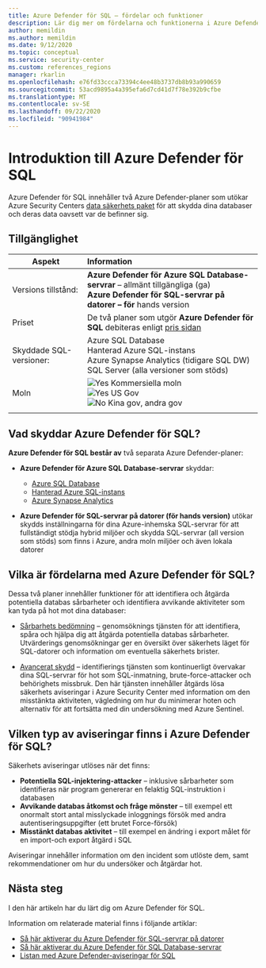 ```yaml
---
title: Azure Defender för SQL – fördelar och funktioner
description: Lär dig mer om fördelarna och funktionerna i Azure Defender för SQL.
author: memildin
ms.author: memildin
ms.date: 9/12/2020
ms.topic: conceptual
ms.service: security-center
ms.custom: references_regions
manager: rkarlin
ms.openlocfilehash: e76fd33ccca73394c4ee48b3737db8b93a990659
ms.sourcegitcommit: 53acd9895a4a395efa6d7cd41d7f78e392b9cfbe
ms.translationtype: MT
ms.contentlocale: sv-SE
ms.lasthandoff: 09/22/2020
ms.locfileid: "90941984"
---
```

# <a name="introduction-to-azure-defender-for-sql"></a>Introduktion till Azure Defender för SQL

Azure Defender för SQL innehåller två Azure Defender-planer som utökar Azure Security Centers [data säkerhets paket](../azure-sql/database/advanced-data-security.md) för att skydda dina databaser och deras data oavsett var de befinner sig. 

## <a name="availability"></a>Tillgänglighet

|Aspekt|Information|
|----|:----|
|Versions tillstånd:|**Azure Defender för Azure SQL Database-servrar** – allmänt tillgängliga (ga)<br>**Azure Defender för SQL-servrar på datorer – för** hands version|
|Priset|De två planer som utgör **Azure Defender för SQL** debiteras enligt [pris sidan](security-center-pricing.md)|
|Skyddade SQL-versioner:|Azure SQL Database <br>Hanterad Azure SQL-instans<br>Azure Synapse Analytics (tidigare SQL DW)<br>SQL Server (alla versioner som stöds)|
|Moln|![Yes](./media/icons/yes-icon.png) Kommersiella moln<br>![Yes](./media/icons/yes-icon.png) US Gov<br>![No](./media/icons/no-icon.png) Kina gov, andra gov|
|||

## <a name="what-does-azure-defender-for-sql-protect"></a>Vad skyddar Azure Defender för SQL?

**Azure Defender för SQL består av** två separata Azure Defender-planer:

- **Azure Defender för Azure SQL Database-servrar** skyddar:
  - [Azure SQL Database](../azure-sql/database/sql-database-paas-overview.md)
  - [Hanterad Azure SQL-instans](../azure-sql/managed-instance/sql-managed-instance-paas-overview.md)
  - [Azure Synapse Analytics](../synapse-analytics/sql-data-warehouse/sql-data-warehouse-overview-what-is.md)

- **Azure Defender för SQL-servrar på datorer (för hands version)** utökar skydds inställningarna för dina Azure-inhemska SQL-servrar för att fullständigt stödja hybrid miljöer och skydda SQL-servrar (all version som stöds) som finns i Azure, andra moln miljöer och även lokala datorer


## <a name="what-are-the-benefits-of-azure-defender-for-sql"></a>Vilka är fördelarna med Azure Defender för SQL?

Dessa två planer innehåller funktioner för att identifiera och åtgärda potentiella databas sårbarheter och identifiera avvikande aktiviteter som kan tyda på hot mot dina databaser:

- [Sårbarhets bedömning](../azure-sql/database/sql-vulnerability-assessment.md) – genomsöknings tjänsten för att identifiera, spåra och hjälpa dig att åtgärda potentiella databas sårbarheter. Utvärderings genomsökningar ger en översikt över säkerhets läget för SQL-datorer och information om eventuella säkerhets brister.

- [Avancerat skydd](../azure-sql/database/threat-detection-overview.md) – identifierings tjänsten som kontinuerligt övervakar dina SQL-servrar för hot som SQL-inmatning, brute-force-attacker och behörighets missbruk. Den här tjänsten innehåller åtgärds lösa säkerhets aviseringar i Azure Security Center med information om den misstänkta aktiviteten, vägledning om hur du minimerar hoten och alternativ för att fortsätta med din undersökning med Azure Sentinel.


## <a name="what-kind-of-alerts-does-azure-defender-for-sql-provide"></a>Vilken typ av aviseringar finns i Azure Defender för SQL?

Säkerhets aviseringar utlöses när det finns:

- **Potentiella SQL-injektering-attacker** – inklusive sårbarheter som identifieras när program genererar en felaktig SQL-instruktion i databasen
- **Avvikande databas åtkomst och fråge mönster** – till exempel ett onormalt stort antal misslyckade inloggnings försök med andra autentiseringsuppgifter (ett brutet Force-försök)
- **Misstänkt databas aktivitet** – till exempel en ändring i export målet för en import-och export åtgärd i SQL

Aviseringar innehåller information om den incident som utlöste dem, samt rekommendationer om hur du undersöker och åtgärdar hot.



## <a name="next-steps"></a>Nästa steg

I den här artikeln har du lärt dig om Azure Defender för SQL.

Information om relaterade material finns i följande artiklar: 

- [Så här aktiverar du Azure Defender för SQL-servrar på datorer](defender-for-sql-usage.md)
- [Så här aktiverar du Azure Defender för SQL Database-servrar](../azure-sql/database/advanced-data-security.md)
- [Listan med Azure Defender-aviseringar för SQL](alerts-reference.md#alerts-sql-db-and-warehouse)